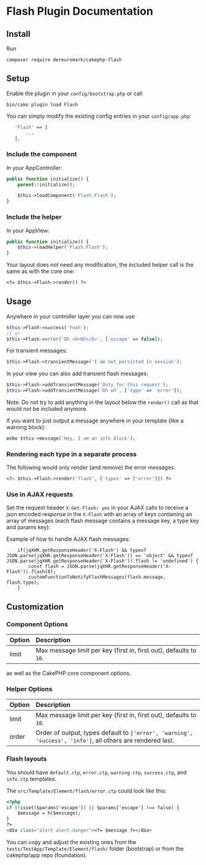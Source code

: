 # Flash Plugin Documentation

## Install
Run
```
composer require dereuromark/cakephp-flash
```

## Setup
Enable the plugin in your `config/bootstrap.php` or call
```
bin/cake plugin load Flash
```

You can simply modify the existing config entries in your `config/app.php`:
 ```php
    'Flash' => [
        ...
    ],
```

### Include the component
In your AppController:
```php
public function initialize() {
    parent::initialize();

    $this->loadComponent('Flash.Flash');
}
```

### Include the helper
In your AppView:
```php
public function initialize() {
    $this->loadHelper('Flash.Flash');
}
```

Your layout does not need any modification, the included helper call is the same as with the core one:
```html
<?= $this->Flash->render() ?>
```

## Usage

Anywhere in your controller layer you can now use
```php
$this->Flash->success('Yeah');
// or
$this->Flash->error('Oh <b>NO</b>', ['escape' => false]);
```
For transient messages:
```php
$this->Flash->transientMessage('I am not persisted in session');
```

In your view you can also add transient flash messages:

```php
$this->Flash->addTransientMessage('Only for this request');
$this->Flash->addTransientMessage('Oh oh', ['type' => 'error']);
```
Note: Do not try to add anything in the layout below the `render()` call as that would not be included anymore.

If you want to just output a message anywhere in your template (like a warning block):
```php
echo $this->message('Hey, I am an info block');
```

### Rendering each type in a separate process
The following would only render (and remove) the error messages:
```php
<?= $this->Flash->render('flash', ['types' => ['error']]) ?>
```

### Use in AJAX requests

Set the request header `X-Get-Flash: yes` in your AJAX calls to receive a json encoded response in the `X-Flash` with an array of keys containing an array of messages (each flash message contains a message key, a type key and params key):

Example of how to handle AJAX flash messages:
```
    if(jqXHR.getResponseHeader('X-Flash') && typeof JSON.parse(jqXHR.getResponseHeader('X-Flash')) == 'object' && typeof JSON.parse(jqXHR.getResponseHeader('X-Flash')).flash != 'undefined') {
        const flash = JSON.parse(jqXHR.getResponseHeader('X-Flash')).flash[0];
        customFunctionToNotifyFlashMessages(flash.message, flash.type);
    }
```

## Customization

### Component Options

Option |Description
:----- | :----------
limit | Max message limit per key (first in, first out), defaults to `10`.

as well as the CakePHP core component options.

### Helper Options

Option |Description
:----- | :----------
limit | Max message limit per key (first in, first out), defaults to `10`.
order | Order of output, types default to `['error', 'warning', 'success', 'info']`, all others are rendered last.

### Flash layouts
You should have `default.ctp`, `error.ctp`, `warning.ctp`, `success.ctp`, and `info.ctp` templates.

The `src/Template/Element/flash/error.ctp` could look like this:
```html
<?php
if (!isset($params['escape']) || $params['escape'] !== false) {
    $message = h($message);
}
?>
<div class="alert alert-danger"><?= $message ?></div>
```
You can copy and adjust the existing ones from the `tests/TestApp/Template/Element/flash/` folder (bootstrap) or from the cakephp/app repo (foundation).

